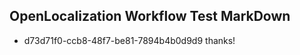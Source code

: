 ## OpenLocalization Workflow Test MarkDown
* d73d71f0-ccb8-48f7-be81-7894b4b0d9d9 thanks!

<!--HONumber=Jul16_HO4-->


